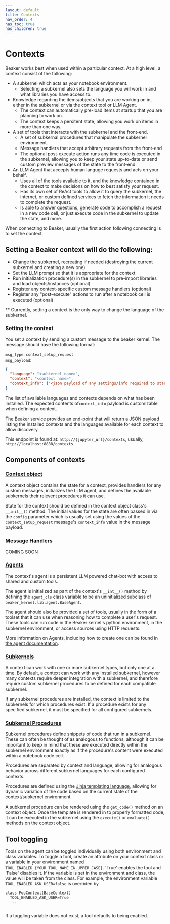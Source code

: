```yaml
---
layout: default
title: Contexts
nav_order: 4
has_toc: true
has_children: true
---
```


# Contexts

Beaker works best when used within a particular context. At a high level, a
context consist of the following:
* A subkernel which acts as your notebook environment.
  * Selecting a subkernel also sets the language you will work in and what
  libraries you have access to.
* Knowledge regarding the items/objects that you are working on in, either in
the subkernel or via the context tool or LLM Agent.
  * The context can automatically pre-load items at startup that you are
  planning to work on.
  * The context keeps a persitent state, allowing you work on items in more
  than one way.
* A set of tools that interacts with the subkernel and the front-end.
  * A set of subkernal procedures that manipulate the subkernel environment.
  * Message handlers that accept arbitrary requests from the front-end
  * The optional post-execute action runs any time code is executed in the
  subkernel, allowing you to keep your state up-to-date or send custom preview
  messages of the state to the front-end.
* An LLM Agent that accepts human languge requests and acts on your behalf.
  * Uses all of the tools available to it, and the knowledge contained in the
  context to make decisions on how to best satisfy your request.
  * Has its own set of ReAct tools to allow it to query the subkernel, the
  internet, or custom defined services to fetch the information it needs to
  complete the request.
  * Is able to answer questions, generate code to accomplish a request in a new
  code cell, or just execute code in the subkernel to update the state, and
  more.


When connecting to Beaker, usually the first action following connecting is to
set the context.

## Setting a Beaker context will do the following:

* Change the subkernel, recreating if needed (destroying the current subkernel
and creating a new one)
* Set the LLM prompt so that it is appropriate for the context
* Run initialization procedure(s) in the subkernel to pre-import libraries and
load objects/instances  (optional)
* Register any context-specific custom message handlers (optional)
* Register any "post-execute" actions to run after a notebook cell is executed
(optional)

** Currently, setting a context is the only way to change the language of the
subkernel.

### Setting the context

You set a context by sending a custom message to the beaker kernel. The message
should have the following format:

`msg_type`: `context_setup_request`<br/>
`msg_payload`:<br/>
```json
{
  "language": "<subkernel name>",
  "context": "<context name>",
  "context_info": {"<json payload of any settings/info required to start the context>"}
}
```

The list of available languages and contexts depends on what has been
installed. The expected contents of`context_info` payload is customizable when
defining a context.

The Beaker service provides an end-point that will return a JSON payload
listing the installed contexts and the languages available for each context to
allow discovery.

This endpoint is found at: `http://{jupyter_url}/contexts`, usually,
`http://localhost:8888/contexts`

## Components of contexts

### [Context object](contexts_context.html)

A context object contains the state for a context, provides handlers for any
custom messages, initializes the LLM agent, and defines the available
subkernels their relevent procedures it can use.

State for the context should be defined in the context object class's
`__init__()` method. The initial values for the state are often passed in via
the `config` parameter which is usually set using the values of the
`context_setup_request` message's `context_info` value in the message payload.


### Message Handlers

COMING SOON


### [Agents](contexts_agent.html)

The context's agent is a persistent LLM powered chat-bot with access to shared
and custom tools.

The agent is initialized as part of the context's `__int__()` method by
defining the `agent_cls` class variable to be an uninitialized subclass of
`beaker_kernel.lib.agent.BaseAgent`.

The agent should also be provided a set of tools, usually in the form of a
toolset that it can use when reasoning how to complete a user's request. These
tools can run code in the Beaker kernel's python environment, in the subkernel
environment, or access sources using HTTP requests.

More information on Agents, including how to create one can be found in
[the agent documentation](contexts_agent.html).


### [Subkernels](subkernels.html)

A context can work with one or more subkernel types, but only one at a time.
By default, a context can work with any installed subkernel, however many
contexts require deeper integration with a subkernel, and therefore require
custom subkernel procedures to be defined for each compatible subkernel.

If any subkernel procedures are installed, the context is limited to the
subkernels for which procedures exist. If a procedure exists for any specified
subkernel, it must be specified for all configured subkernels.


### [Subkernel Procedures](contexts_procedures.html)

Subkernel procedures define snippets of code that run in a subkernel. These can
often be thought of as analogous to functions, although it can be important to
keep in mind that these are executed directly within the subkernel environment
exactly as if the procedure's content were executed within a notebook code cell.

Procedures are separated by context and language, allowing for analogous
behavior across different subkernel languages for each configured contexts.

Procedures are defined using the
[Jinja templating language](https://jinja.palletsprojects.com/en/3.1.x/),
allowing for dynamic variation of the code based on the current state of the
context/subkernel environment.

A subkernel procedure can be rendered using the `get_code()` method on an
context object. Once the template is rendered in to properly formatted code, it
can be executed in the subkernel using the `execute()` or `evaluate()` methods
on the context object.


## Tool toggling

Tools on the agent can be toggled individually using both environment and 
class variables. To toggle a tool, create an attribute on your context class or
a variable in your environment named `TOOL_ENABLED_{YOUR_TOOL_NAME_IN_UPPER_CASE}`.
'True' enables the tool and 'False' disables it. If the variable is set in
the environment and class, the value will be taken from the class. For example,
the environment variable `TOOL_ENABLED_ASK_USER=false`
is overriden by 
```
class FooContext(BaseContext)
  TOOL_ENABLED_ASK_USER=True
  ...
  
```
If a toggling variable does not exist, a tool defaults to being enabled.
